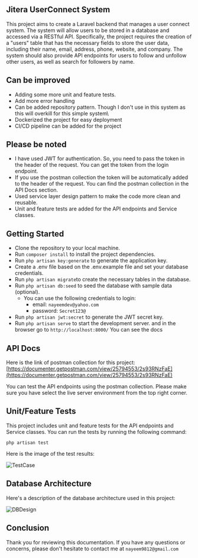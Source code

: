 ## Jitera UserConnect System
This project aims to create a Laravel backend that manages a user connect system. The system 
will allow users to be stored in a database and accessed via a RESTful API. Specifically, 
the project requires the creation of a "users" table that has the necessary fields to store 
the user data, including their name, email, address, phone, website, and company. The system 
should also provide API endpoints for users to follow and unfollow other users, as well as 
search for followers by name.

## Can be improved
- Adding some more unit and feature tests.
- Add more error handling
- Can be added repository pattern. Though I don't use in this system as this will overkill for this simple system\
- Dockerized the project for easy deployment
- CI/CD pipeline can be added for the project

## Please be noted
- I have used JWT for authentication. So, you need to pass the token in the header of the request. You can get the token from the login endpoint.
- If you use the postman collection the token will be automatically added to the header of the request. You can find the postman collection in the API Docs section.
- Used service layer design pattern to make the code more clean and reusable.
- Unit and feature tests are added for the API endpoints and Service classes.

## Getting Started
- Clone the repository to your local machine.
- Run `composer install` to install the project dependencies.
- Run `php artisan key:generate` to generate the application key.
- Create a .env file based on the .env.example file and set your database credentials.
- Run `php artisan migrate`to create the necessary tables in the database.
- Run `php artisan db:seed` to seed the database with sample data (optional).
  - You can use the following credentials to login:
    - email: `nayeemdev@yahoo.com `
    - password: `Secret123@`
- Run `php artisan jwt:secret` to generate the JWT secret key.
- Run `php artisan serve` to start the development server. and in the browser go to `http://localhost:8000/` You can see the docs

## API Docs
Here is the link of postman collection for this project:
[https://documenter.getpostman.com/view/25794553/2s93RNzFaE](https://documenter.getpostman.com/view/25794553/2s93RNzFaE)

You can test the API endpoints using the postman collection. Please make sure you have select
the live server environment from the top right corner.

## Unit/Feature Tests
This project includes unit and feature tests for the API endpoints and Service classes. You 
can run the tests by running the following command:
```
php artisan test
```
Here is the image of the test results:

![TestCase](https://user-images.githubusercontent.com/40033062/227783541-48bb9ad4-d49f-4066-ae82-c1f7e8d0afdc.png)

## Database Architecture
Here's a description of the database architecture used in this project:

![DBDesign](https://user-images.githubusercontent.com/40033062/227783566-a2bc4023-d245-45cc-a745-0370ba135c2c.png)


## Conclusion
Thank you for reviewing this documentation. If you have any questions or concerns, please don't 
hesitate to contact me at `nayeem9812@gmail.com`

